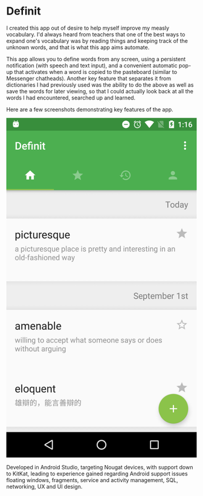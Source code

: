 # Definit

I created this app out of desire to help myself improve my measly vocabulary. I'd always heard from teachers that one of the best ways to expand one's vocabulary was by reading things and keeping track of the unknown words, and that is what this app aims automate.

This app allows you to define words from any screen, using a persistent notification (with speech and text input), and a convenient automatic pop-up that activates when a word is copied to the pasteboard (similar to Messenger chatheads). 
Another key feature that separates it from dictionaries I had previously used was the ability to do the above as well as save the words for later viewing, so that I could actually look back at all the words I had encountered, searched up and learned. 

Here are a few screenshots demonstrating key features of the app.

![Alt text](imgs/main.png?raw=true "Main screen")

Developed in Android Studio, targeting Nougat devices, with support down to KitKat, leading to experience gained regarding Android support issues floating windows, fragments, service and activity management, SQL, networking, UX and UI design.